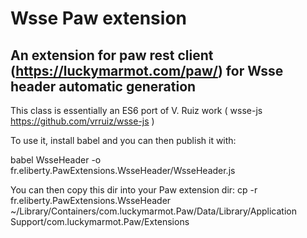 # Wsse Paw extension

## An extension for paw rest client (https://luckymarmot.com/paw/) for Wsse header automatic generation

This class is essentially an ES6 port of V. Ruiz work ( wsse-js https://github.com/vrruiz/wsse-js )

To use it, install babel and you can then publish it with:

babel WsseHeader -o fr.eliberty.PawExtensions.WsseHeader/WsseHeader.js

You can then copy this dir into your Paw extension dir:
cp -r fr.eliberty.PawExtensions.WsseHeader ~/Library/Containers/com.luckymarmot.Paw/Data/Library/Application Support/com.luckymarmot.Paw/Extensions
